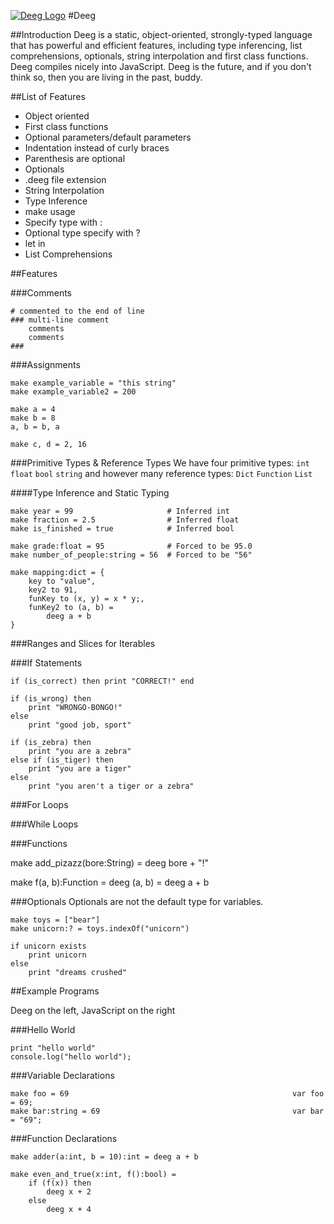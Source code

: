 [![Deeg Logo](http://i.imgur.com/ylMlnSA.png)](https://github.com/IrakliK/Deeg)
#Deeg

##Introduction
Deeg is a static, object-oriented, strongly-typed language that has powerful and efficient features, including type inferencing, list comprehensions, optionals, string interpolation and first class functions. Deeg compiles nicely into JavaScript. Deeg is the future, and if you don't think so, then you are living in the past, buddy.

##List of Features

- Object oriented
- First class functions
- Optional parameters/default parameters
- Indentation instead of curly braces
- Parenthesis are optional
- Optionals
- .deeg file extension
- String Interpolation
- Type Inference
- make usage
- Specify type with :
- Optional type specify with ?
- let <expression> in <body>
- List Comprehensions

##Features

###Comments

```
# commented to the end of line
### multi-line comment
    comments
    comments
###
```

###Assignments

```
make example_variable = "this string"
make example_variable2 = 200

make a = 4
make b = 8
a, b = b, a

make c, d = 2, 16
```

###Primitive Types & Reference Types
We have four primitive types: `int` `float` `bool` `string` and however many reference types: `Dict` `Function` `List`

####Type Inference and Static Typing

```
make year = 99                     # Inferred int
make fraction = 2.5                # Inferred float
make is_finished = true            # Inferred bool

make grade:float = 95              # Forced to be 95.0
make number_of_people:string = 56  # Forced to be "56"

make mapping:dict = {
    key to "value",
    key2 to 91,
    funKey to (x, y) = x * y;,
    funKey2 to (a, b) =
        deeg a + b
}
```

###Ranges and Slices for Iterables

###If Statements

```
if (is_correct) then print "CORRECT!" end

if (is_wrong) then
    print "WRONGO-BONGO!"
else
    print "good job, sport"

if (is_zebra) then
    print "you are a zebra"
else if (is_tiger) then
    print "you are a tiger"
else
    print "you aren't a tiger or a zebra"
```

###For Loops

###While Loops

###Functions

make add_pizazz(bore:String) =
    deeg bore + "!"

make f(a, b):Function =
    deeg (a, b) = deeg a + b

###Optionals
Optionals are not the default type for variables.

```
make toys = ["bear"]
make unicorn:? = toys.indexOf("unicorn")

if unicorn exists
    print unicorn
else
    print "dreams crushed"
```

##Example Programs

Deeg on the left, JavaScript on the right

###Hello World
```
print "hello world"                                            console.log("hello world");
```

###Variable Declarations
```
make foo = 69                                                  var foo = 69;
make bar:string = 69                                           var bar = "69";
```

###Function Declarations
```
make adder(a:int, b = 10):int = deeg a + b

make even_and_true(x:int, f():bool) =
    if (f(x)) then
        deeg x + 2
    else
        deeg x + 4
```
